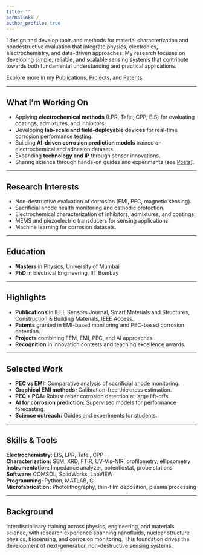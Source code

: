```yaml
---
title: ""
permalink: /
author_profile: true
---
```


I design and develop tools and methods for material characterization and nondestructive evaluation that integrate physics, electronics, electrochemistry, and data-driven approaches. My research focuses on developing simple, reliable, and scalable sensing systems that contribute towards both fundamental understanding and practical applications.

Explore more in my [Publications](/publications/), [Projects](/projects/), and [Patents](/patents/).

---

## What I’m Working On
- Applying **electrochemical methods** (LPR, Tafel, CPP, EIS) for evaluating coatings, admixtures, and inhibitors.  
- Developing **lab-scale and field-deployable devices** for real-time corrosion performance testing.  
- Building **AI-driven corrosion prediction models** trained on electrochemical and adhesion datasets.  
- Expanding **technology and IP** through sensor innovations.  
- Sharing science through hands-on guides and experiments (see [Posts](/posts/)).  

---

## Research Interests
- Non-destructive evaluation of corrosion (EMI, PEC, magnetic sensing).  
- Sacrificial anode health monitoring and cathodic protection.  
- Electrochemical characterization of inhibitors, admixtures, and coatings.  
- MEMS and piezoelectric transducers for sensing applications.  
- Machine learning for corrosion datasets.  

---
## Education
- **Masters** in Physics, University of Mumbai
- **PhD** in Electrical Engineering, IIT Bombay

---

## Highlights
- **Publications** in IEEE Sensors Journal, Smart Materials and Structures, Construction & Building Materials, IEEE Access.  
- **Patents** granted in EMI-based monitoring and PEC-based corrosion detection.  
- **Projects** combining FEM, EMI, PEC, and AI approaches.  
- **Recognition** in innovation contests and teaching excellence awards.  

---

## Selected Work
- **PEC vs EMI:** Comparative analysis of sacrificial anode monitoring.  
- **Graphical EMI methods:** Calibration-free thickness estimation.  
- **PEC + PCA:** Robust rebar corrosion detection at large lift-offs.  
- **AI for corrosion prediction:** Supervised models for performance forecasting.  
- **Science outreach:** Guides and experiments for students.  

---

## Skills & Tools
**Electrochemistry:** EIS, LPR, Tafel, CPP  
**Characterization:** SEM, XRD, FTIR, UV-Vis-NIR, profilometry, ellipsometry  
**Instrumentation:** Impedance analyzer, potentiostat, probe stations  
**Software:** COMSOL, SolidWorks, LabVIEW  
**Programming:** Python, MATLAB, C  
**Microfabrication:** Photolithography, thin-film deposition, plasma processing  

---

## Background
Interdisciplinary training across physics, engineering, and materials science, with research experience spanning nanofluids, nuclear structure physics, biosensing, and corrosion monitoring. This foundation drives the development of next-generation non-destructive sensing systems.  
